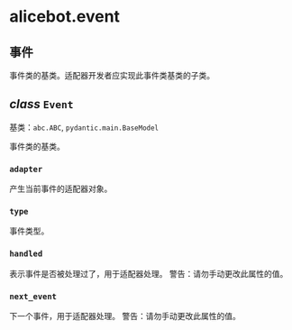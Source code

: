 # alicebot.event

## 事件

事件类的基类。适配器开发者应实现此事件类基类的子类。


## _class_ `Event`

基类：`abc.ABC`, `pydantic.main.BaseModel`

事件类的基类。


### `adapter`

产生当前事件的适配器对象。


### `type`

事件类型。


### `handled`

表示事件是否被处理过了，用于适配器处理。
警告：请勿手动更改此属性的值。


### `next_event`

下一个事件，用于适配器处理。
警告：请勿手动更改此属性的值。
